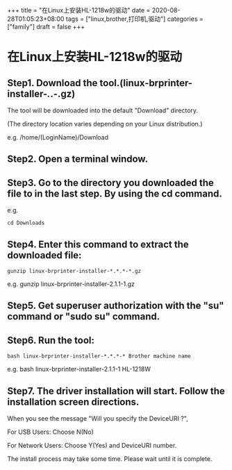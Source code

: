 +++
title = "在Linux上安装HL-1218w的驱动"
date = 2020-08-28T01:05:23+08:00
tags = ["linux,brother,打印机,驱动"]
categories = ["family"]
draft = false
+++

# 在Linux上安装HL-1218w的驱动

## Step1. Download the tool.(linux-brprinter-installer-*.*.*-*.gz)

The tool will be downloaded into the default "Download" directory.

(The directory location varies depending on your Linux distribution.)

e.g. /home/(LoginName)/Download

## Step2. Open a terminal window.

## Step3. Go to the directory you downloaded the file to in the last step. By using the cd command.

e.g. 

``` 
cd Downloads 
```

## Step4. Enter this command to extract the downloaded file:

```
gunzip linux-brprinter-installer-*.*.*-*.gz
```
e.g. gunzip linux-brprinter-installer-2.1.1-1.gz


## Step5. Get superuser authorization with the "su" command or "sudo su" command.

## Step6. Run the tool:

```
bash linux-brprinter-installer-*.*.*-* Brother machine name
```
e.g. bash linux-brprinter-installer-2.1.1-1 HL-1218W

## Step7. The driver installation will start. Follow the installation screen directions.

When you see the message "Will you specify the DeviceURI ?",

For USB Users: Choose N(No)

For Network Users: Choose Y(Yes) and DeviceURI number.

The install process may take some time. Please wait until it is complete.